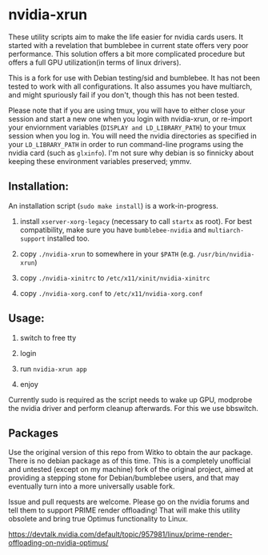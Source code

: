 # nvidia-xrun
These utility scripts aim to make the life easier for nvidia cards users. It
started with a revelation that bumblebee in current state offers very poor
performance. This solution offers a bit more complicated procedure but offers a
full GPU utilization(in terms of linux drivers).

This is a fork for use with Debian testing/sid and bumblebee. It has not been
tested to work with all configurations. It also assumes you have multiarch, and
might spuriously fail if you don't, though this has not been tested.

Please note that if you are using tmux, you will have to either close your
session and start a new one when you login with nvidia-xrun, or re-import your
enviornment variables (`DISPLAY and LD_LIBRARY_PATH`) to your tmux session when
you log in. You will need the nvidia directories as specified in your
`LD_LIBRARY_PATH` in order to run command-line programs using the nvidia card
(such as `glxinfo`). I'm not sure why debian is so finnicky about keeping these
environment variables preserved; ymmv.

## Installation:

An installation script (`sudo make install`) is a work-in-progress.

  1) install `xserver-xorg-legacy` (necessary to call `startx` as root). For
  best compatibility, make sure you have `bumblebee-nvidia` and
  `multiarch-support` installed too. 
  
  2) copy `./nvidia-xrun` to somewhere in your `$PATH` (e.g.
  `/usr/bin/nvidia-xrun`)
  
  3) copy `./nvidia-xinitrc` to `/etc/x11/xinit/nvidia-xinitrc`
  
  4) copy `./nvidia-xorg.conf` to `/etc/x11/nvidia-xorg.conf`

## Usage: 

  1) switch to free tty
  
  2) login
  
  3) run `nvidia-xrun app`
  
  4) enjoy
  
  
  Currently sudo is required as the script needs to wake up GPU, modprobe the
  nvidia driver and perform cleanup afterwards. For this we use bbswitch.
  
## Packages
Use the original version of this repo from Witko to obtain the aur package.
There is no debian package as of this time. This is a completely unofficial and
untested (except on my machine) fork of the original project, aimed at providing
a stepping stone for Debian/bumblebee users, and that may eventually turn into a
more universally usable fork.

Issue and pull requests are welcome. Please go on the nvidia forums and tell
them to support PRIME render offloading! That will make this utility obsolete
and bring true Optimus functionality to Linux.

https://devtalk.nvidia.com/default/topic/957981/linux/prime-render-offloading-on-nvidia-optimus/
